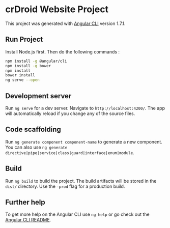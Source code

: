# crDroid Website Project

This project was generated with [Angular CLI](https://github.com/angular/angular-cli) version 1.7.1.

## Run Project

Install Node.js first. Then do the following commands :

```bash
npm install -g @angular/cli 
npm install -g bower
npm install
bower install
ng serve --open
```

## Development server

Run `ng serve` for a dev server. Navigate to `http://localhost:4200/`. The app will automatically reload if you change any of the source files.

## Code scaffolding

Run `ng generate component component-name` to generate a new component. You can also use `ng generate directive|pipe|service|class|guard|interface|enum|module`.

## Build

Run `ng build` to build the project. The build artifacts will be stored in the `dist/` directory. Use the `-prod` flag for a production build.

## Further help

To get more help on the Angular CLI use `ng help` or go check out the [Angular CLI README](https://github.com/angular/angular-cli/blob/master/README.md).
